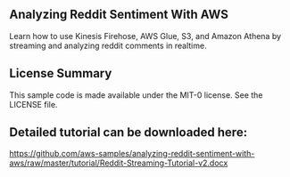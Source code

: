 ## Analyzing Reddit Sentiment With AWS

Learn how to use Kinesis Firehose, AWS Glue, S3, and Amazon Athena by streaming and analyzing reddit comments in realtime.

## License Summary

This sample code is made available under the MIT-0 license. See the LICENSE file.

## Detailed tutorial can be downloaded here: 

https://github.com/aws-samples/analyzing-reddit-sentiment-with-aws/raw/master/tutorial/Reddit-Streaming-Tutorial-v2.docx
